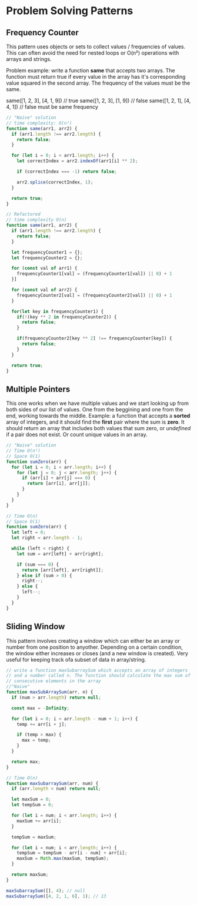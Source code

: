 # Problem Solving Patterns

## Frequency Counter

This pattern uses objects or sets to collect values / frequencies of values. This can often avoid the need for nested loops or O(n²) operations with arrays and strings.

Problem example: write a function **same** that accepts two arrays. The function must return true if every value in the array has it's corresponding value squared in the second array. The frequency of the values must be the same.

same([1, 2, 3], [4, 1, 9]) // true
same([1, 2, 3], [1, 9]) // false
same([1, 2, 1], [4, 4, 1]) // false must be same frequency

```javascript
// "Naive" solution
// time complexity: O(n²)
function same(arr1, arr2) {
  if (arr1.length !== arr2.length) {
    return false;
  }

  for (let i = 0; i < arr1.length; i++) {
    let correctIndex = arr2.indexOf(arr1[i] ** 2);

    if (correctIndex === -1) return false;

    arr2.splice(correctIndex, 1);
  }

  return true;
}

// Refactored
// time complexity O(n)
function same(arr1, arr2) {
  if (arr1.length !== arr2.length) {
    return false;
  }

  let frequencyCounter1 = {};
  let frequencyCounter2 = {};

  for (const val of arr1) {
    frequencyCounter1[val] = (frequencyCounter1[val]) || 0) + 1
  }]

  for (const val of arr2) {
    frequencyCounter2[val] = (frequencyCounter2[val]) || 0) + 1
  }

  for(let key in frequencyCounter1) {
    if(!(key ** 2 in frequencyCounter2)) {
      return false;
    }

    if(frequencyCounter2[key ** 2] !== frequencyCounter[key]) {
      return false;
    }
  }

  return true;
}
```

## Multiple Pointers

This one works when we have multiple values and we start looking up from both sides of our list of values. One from the beggining and one from the end, working towards the middle.
Example: a function that accepts a **sorted** array of integers, and it should find the **first** pair where the sum is **zero**. It should return an array that includes both values that sum zero, or _undefined_ if a pair does not exist.
Or count unique values in an array.

```javascript
// "Naive" solution
// Time O(n²)
// Space O(1)
function sumZero(arr) {
  for (let i = 0; i < arr.length; i++) {
    for (let j = 0; j < arr.length; j++) {
      if (arr[i] + arr[j] === 0) {
        return [arr[i], arr[j]];
      }
    }
  }
}

// Time O(n)
// Space O(1)
function sumZero(arr) {
  let left = 0;
  let right = arr.length - 1;

  while (left < right) {
    let sum = arr[left] + arr[right];

    if (sum === 0) {
      return [arr[left], arr[right]];
    } else if (sum > 0) {
      right--;
    } else {
      left--;
    }
  }
}
```

## Sliding Window

This pattern involves creating a window which can either be an array or number from one position to anyother. Depending on a certain condition, the window either increases or closes (and a new window is created).
Very useful for keeping track ofa subset of data in array/string.

```javascript
// write a function maxSubarraySum which accepts an array of integers
// and a number called n. The function should calculate the max sum of n
// consecutive elements in the array
//"Naive"
function maxSubArraySum(arr, n) {
  if (num > arr.length) return null;

  const max = -Infinity;

  for (let i = 0; i < arr.length - num + 1; i++) {
    temp += arr[i + j];

    if (temp > max) {
      max = temp;
    }
  }

  return max;
}

// Time O(n)
function maxSubarraySum(arr, num) {
  if (arr.length < num) return null;

  let maxSum = 0;
  let tempSum = 0;

  for (let i = num; i < arr.length; i++) {
    maxSum += arr[i];
  }

  tempSum = maxSum;

  for (let i = num; i < arr.length; i++) {
    tempSum = tempSum - arr[i - num] + arr[i];
    maxSum = Math.max(maxSum, tempSum);
  }

  return maxSum;
}

maxSubarraySum([], 4); // null
maxSubarraySum([4, 2, 1, 6], 1); // 13
```
